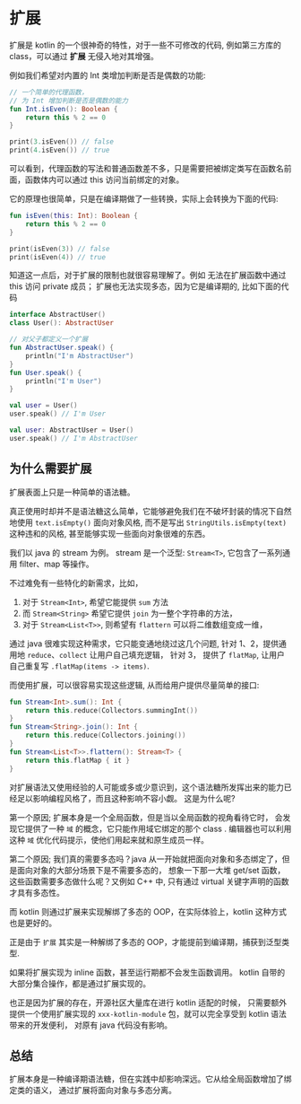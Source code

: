 # 扩展

扩展是 kotlin 的一个很神奇的特性，对于一些不可修改的代码, 例如第三方库的 class，可以通过 **扩展** 无侵入地对其增强。

例如我们希望对内置的 Int 类增加判断是否是偶数的功能:

```kotlin
// 一个简单的代理函数，
// 为 Int 增加判断是否是偶数的能力
fun Int.isEven(): Boolean {
    return this % 2 == 0
}

print(3.isEven()) // false
print(4.isEven()) // true
```

可以看到，代理函数的写法和普通函数差不多，只是需要把被绑定类写在函数名前面，函数体内可以通过 this 访问当前绑定的对象。

它的原理也很简单，只是在编译期做了一些转换，实际上会转换为下面的代码:

```kotlin
fun isEven(this: Int): Boolean {
    return this % 2 == 0
}

print(isEven(3)) // false
print(isEven(4)) // true
```

知道这一点后，对于扩展的限制也就很容易理解了。例如 无法在扩展函数中通过 this 访问 private 成员；
扩展也无法实现多态，因为它是编译期的, 比如下面的代码

```kotlin
interface AbstractUser()
class User(): AbstractUser

// 对父子都定义一个扩展
fun AbstractUser.speak() {
    println("I'm AbstractUser")
}
fun User.speak() {
    println("I'm User")
}

val user = User()
user.speak() // I'm User

val user: AbstractUser = User()
user.speak() // I'm AbstractUser
```

## 为什么需要扩展

扩展表面上只是一种简单的语法糖。

真正使用时却并不是语法糖这么简单，它能够避免我们在不破坏封装的情况下自然地使用 `text.isEmpty()` 面向对象风格,
而不是写出 `StringUtils.isEmpty(text)` 这种违和的风格, 甚至能够实现一些面向对象很难的东西。

我们以 java 的 stream 为例。 stream 是一个泛型: `Stream<T>`, 它包含了一系列通用 filter、map 等操作。

不过难免有一些特化的新需求，比如，

1. 对于 `Stream<Int>`, 希望它能提供 `sum` 方法
2. 而 `Stream<String>` 希望它提供 `join` 为一整个字符串的方法，
3. 对于 `Stream<List<T>>`, 则希望有 `flattern` 可以将二维数组变成一维，

通过 java 很难实现这种需求，它只能变通地绕过这几个问题, 针对 1、2，提供通用地 `reduce`、`collect` 让用户自己填充逻辑，
针对 3， 提供了 `flatMap`, 让用户自己重复写 `.flatMap(items -> items)`.

而使用扩展，可以很容易实现这些逻辑, 从而给用户提供尽量简单的接口:

```kotlin
fun Stream<Int>.sum(): Int {
    return this.reduce(Collectors.summingInt())
}
fun Stream<String>.join(): Int {
    return this.reduce(Collectors.joining())
}
fun Stream<List<T>>.flattern(): Stream<T> {
    return this.flatMap { it }
}
```

对扩展语法又使用经验的人可能或多或少意识到，这个语法糖所发挥出来的能力已经足以影响编程风格了，而且这种影响不容小觑。
这是为什么呢?

第一个原因; 扩展本身是一个全局函数，但是当以全局函数的视角看待它时，
会发现它提供了一种 `域` 的概念，它只能作用域它绑定的那个 class .
编辑器也可以利用这种 `域` 优化代码提示，使他们用起来就和原生成员一样。

第二个原因; 我们真的需要多态吗？java 从一开始就把面向对象和多态绑定了，但是面向对象的大部分场景下是不需要多态的，
想象一下那一大堆 get/set 函数，这些函数需要多态做什么呢？又例如 C++ 中, 只有通过 virtual 关键字声明的函数才具有多态性。

而 kotlin 则通过扩展来实现解绑了多态的 OOP，在实际体验上，kotlin 这种方式也是更好的。

正是由于 `扩展` 其实是一种解绑了多态的 OOP，才能提前到编译期，捕获到泛型类型.

如果将扩展实现为 inline 函数，甚至运行期都不会发生函数调用。 kotlin 自带的大部分集合操作，都是通过扩展实现的。

也正是因为扩展的存在，开源社区大量库在进行 kotlin 适配的时候，
只需要额外提供一个使用扩展实现的 `xxx-kotlin-module` 包，就可以完全享受到 kotlin 语法带来的开发便利，
对原有 java 代码没有影响。

## 总结

扩展本身是一种编译期语法糖，但在实践中却影响深远。它从给全局函数增加了绑定类的语义，
通过扩展将面向对象与多态分离。
